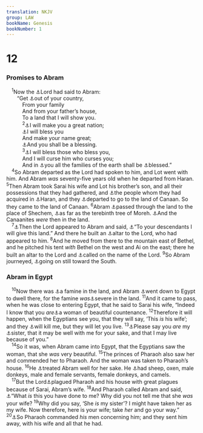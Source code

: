 ```yaml
---
translation: NKJV
group: LAW
bookName: Genesis 
bookNumber: 1
---
```


<div class="title"><h1>12</h1><h3>Promises to Abram</h3></div>
<span class="verse sa_12_1"> <sup>1</sup>Now the <a data-toggle="tooltip" data-placement="bottom" title="Gen. 15:7; Acts 7:2, 3; (Heb. 11:8)">⚓</a>Lord had said to Abram:<br/>  “Get <a data-toggle="tooltip" data-placement="bottom" title="Gen. 13:9">⚓</a>out of your country,<br/>   From your family<br/>   And from your father’s house,<br/>   To a land that I will show you.<br/></span>
<span class="verse sa_12_2">   <sup>2</sup><a data-toggle="tooltip" data-placement="bottom" title="(Gen. 17:4–6); 18:18; 46:3; Deut. 26:5; 1 Kin. 3:8">⚓</a>I will make you a great nation;<br/>   <a data-toggle="tooltip" data-placement="bottom" title="Gen. 22:17; 24:35">⚓</a>I will bless you<br/>   And make your name great;<br/>   <a data-toggle="tooltip" data-placement="bottom" title="Gen. 28:4; Zech. 8:13; Gal. 3:14">⚓</a>And you shall be a blessing.<br/></span>
<span class="verse sa_12_3">   <sup>3</sup><a data-toggle="tooltip" data-placement="bottom" title="Gen. 24:35; 27:29; Ex. 23:22; Num. 24:9">⚓</a>I will bless those who bless you,<br/>   And I will curse him who curses you;<br/>   And in <a data-toggle="tooltip" data-placement="bottom" title="Gen. 18:18; 22:18; 26:4; 28:14; Ps. 72:17; Matt. 1:1; Luke 3:34; Acts 3:25; (Gal. 3:8)">⚓</a>you all the families of the earth shall be <a data-toggle="tooltip" data-placement="bottom" title="Is. 41:27">⚓</a>blessed.”<br/></span>
<span class="verse sa_12_4"> <sup>4</sup>So Abram departed as the Lord had spoken to him, and Lot went with him. And Abram <i>was</i> seventy-five years old when he departed from Haran. </span>
<span class="verse sa_12_5"><sup>5</sup>Then Abram took Sarai his wife and Lot his brother’s son, and all their possessions that they had gathered, and <a data-toggle="tooltip" data-placement="bottom" title="Gen. 14:14">⚓</a>the people whom they had acquired in <a data-toggle="tooltip" data-placement="bottom" title="Gen. 11:31">⚓</a>Haran, and they <a data-toggle="tooltip" data-placement="bottom" title="Gen. 13:18">⚓</a>departed to go to the land of Canaan. So they came to the land of Canaan. </span>
<span class="verse sa_12_6"><sup>6</sup>Abram <a data-toggle="tooltip" data-placement="bottom" title="Heb. 11:9">⚓</a>passed through the land to the place of Shechem, <a data-toggle="tooltip" data-placement="bottom" title="Deut. 11:30; Judg. 7:1">⚓</a>as far as the terebinth tree of Moreh. <a data-toggle="tooltip" data-placement="bottom" title="Gen. 10:18, 19">⚓</a>And the Canaanites <i>were</i> then in the land.<br/></span>
<span class="verse sa_12_7"> <sup>7</sup><a data-toggle="tooltip" data-placement="bottom" title="Gen. 17:1; 18:1">⚓</a>Then the Lord appeared to Abram and said, <a data-toggle="tooltip" data-placement="bottom" title="Gen. 13:15; 15:18; 17:8; Deut. 34:4; Ps. 105:9–12; Acts 7:5; Gal. 3:16">⚓</a>“To your descendants I will give this land.” And there he built an <a data-toggle="tooltip" data-placement="bottom" title="Gen. 13:4, 18; 22:9">⚓</a>altar to the Lord, who had appeared to him. </span>
<span class="verse sa_12_8"><sup>8</sup>And he moved from there to the mountain east of Bethel, and he pitched his tent <i>with</i> Bethel on the west and Ai on the east; there he built an altar to the Lord and <a data-toggle="tooltip" data-placement="bottom" title="Gen. 4:26; 13:4; 21:33">⚓</a>called on the name of the Lord. </span>
<span class="verse sa_12_9"><sup>9</sup>So Abram journeyed, <a data-toggle="tooltip" data-placement="bottom" title="Gen. 13:1, 3; 20:1; 24:62">⚓</a>going on still toward the South.<br/></span>
<div class="title"><h3>Abram in Egypt</h3></div>
<span class="verse sa_12_10"> <sup>10</sup>Now there was <a data-toggle="tooltip" data-placement="bottom" title="Gen. 26:1">⚓</a>a famine in the land, and Abram <a data-toggle="tooltip" data-placement="bottom" title="Ps. 105:13">⚓</a>went down to Egypt to dwell there, for the famine <i>was</i><a data-toggle="tooltip" data-placement="bottom" title="Gen. 43:1">⚓</a>severe in the land. </span>
<span class="verse sa_12_11"><sup>11</sup>And it came to pass, when he was close to entering Egypt, that he said to Sarai his wife, “Indeed I know that you <i>are</i><a data-toggle="tooltip" data-placement="bottom" title="Gen. 12:14; 26:7; 29:17">⚓</a>a woman of beautiful countenance. </span>
<span class="verse sa_12_12"><sup>12</sup>Therefore it will happen, when the Egyptians see you, that they will say, ‘This <i>is</i> his wife’; and they <a data-toggle="tooltip" data-placement="bottom" title="Gen. 20:11; 26:7">⚓</a>will kill me, but they will let you live. </span>
<span class="verse sa_12_13"><sup>13</sup><a data-toggle="tooltip" data-placement="bottom" title="Gen. 20:1–18; 26:6–11">⚓</a>Please say you <i>are</i> my <a data-toggle="tooltip" data-placement="bottom" title="Gen. 20:12">⚓</a>sister, that it may be well with me for your sake, and that I may live because of you.”<br/></span>
<span class="verse sa_12_14"> <sup>14</sup>So it was, when Abram came into Egypt, that the Egyptians saw the woman, that she <i>was</i> very beautiful. </span>
<span class="verse sa_12_15"><sup>15</sup>The princes of Pharaoh also saw her and commended her to Pharaoh. And the woman was taken to Pharaoh’s house. </span>
<span class="verse sa_12_16"><sup>16</sup>He <a data-toggle="tooltip" data-placement="bottom" title="Gen. 20:14">⚓</a>treated Abram well for her sake. He <a data-toggle="tooltip" data-placement="bottom" title="Gen. 13:2">⚓</a>had sheep, oxen, male donkeys, male and female servants, female donkeys, and camels.<br/></span>
<span class="verse sa_12_17"> <sup>17</sup>But the Lord<a data-toggle="tooltip" data-placement="bottom" title="Gen. 20:18; 1 Chr. 16:21; (Ps. 105:14)">⚓</a>plagued Pharaoh and his house with great plagues because of Sarai, Abram’s wife. </span>
<span class="verse sa_12_18"><sup>18</sup>And Pharaoh called Abram and said, <a data-toggle="tooltip" data-placement="bottom" title="Gen. 20:9, 10; 26:10">⚓</a>“What <i>is</i> this you have done to me? Why did you not tell me that she <i>was</i> your wife? </span>
<span class="verse sa_12_19"><sup>19</sup>Why did you say, ‘She <i>is</i> my sister’? I might have taken her as my wife. Now therefore, here is your wife; take <i>her</i> and go your way.” </span>
<span class="verse sa_12_20"><sup>20</sup><a data-toggle="tooltip" data-placement="bottom" title="(Prov. 21:1)">⚓</a>So Pharaoh commanded <i>his</i> men concerning him; and they sent him away, with his wife and all that he had.<br/></span>
